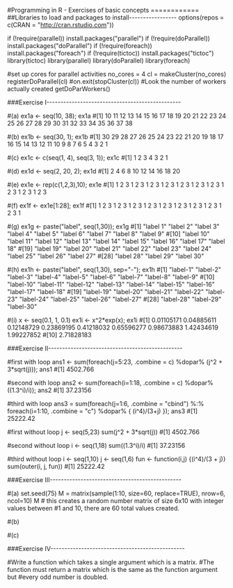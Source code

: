 #Programming in R - Exercises of basic concepts ============
##Libraries to load and packages to install-----------------
options(repos = c(CRAN = "http://cran.rstudio.com")) 

if (!require(parallel)) install.packages("parallel") 
if (!require(doParallel)) install.packages("doParallel") 
if (!require(foreach)) install.packages("foreach") 
if (!require(tictoc)) install.packages("tictoc")
library(tictoc)
library(parallel) 
library(doParallel) 
library(foreach)

#set up cores for parallel activities
no_cores = 4
cl = makeCluster(no_cores)
registerDoParallel(cl)
#on.exit(stopCluster(cl))
#Look the number of workers actually created
getDoParWorkers()

###Exercise I------------------------------------------------

#(a) 
ex1a <- seq(10, 38); ex1a
#[1] 10 11 12 13 14 15 16 17 18 19 20 21 22 23 24 25 26 27 28 29 30 31 32 33 34 35 36 37 38

#(b) 
ex1b <- seq(30, 1); ex1b
#[1] 30 29 28 27 26 25 24 23 22 21 20 19 18 17 16 15 14 13 12 11 10  9  8  7  6  5  4  3  2  1

#(c)
ex1c <- c(seq(1, 4), seq(3, 1)); ex1c
#[1] 1 2 3 4 3 2 1

#(d)
ex1d <- seq(2, 20, 2); ex1d
#[1]  2  4  6  8 10 12 14 16 18 20

#(e)
ex1e <- rep(c(1,2,3),10); ex1e
#[1] 1 2 3 1 2 3 1 2 3 1 2 3 1 2 3 1 2 3 1 2 3 1 2 3 1 2 3 1 2 3

#(f)
ex1f <- ex1e[1:28]; ex1f
#[1] 1 2 3 1 2 3 1 2 3 1 2 3 1 2 3 1 2 3 1 2 3 1 2 3 1 2 3 1

#(g)
ex1g <- paste("label", seq(1,30)); ex1g
#[1] "label 1"  "label 2"  "label 3"  "label 4"  "label 5"  "label 6"  "label 7"  "label 8"  "label 9" 
#[10] "label 10" "label 11" "label 12" "label 13" "label 14" "label 15" "label 16" "label 17" "label 18"
#[19] "label 19" "label 20" "label 21" "label 22" "label 23" "label 24" "label 25" "label 26" "label 27"
#[28] "label 28" "label 29" "label 30"

#(h)
ex1h <- paste("label", seq(1,30), sep="-"); ex1h
#[1] "label-1"  "label-2"  "label-3"  "label-4"  "label-5"  "label-6"  "label-7"  "label-8"  "label-9" 
#[10] "label-10" "label-11" "label-12" "label-13" "label-14" "label-15" "label-16" "label-17" "label-18"
#[19] "label-19" "label-20" "label-21" "label-22" "label-23" "label-24" "label-25" "label-26" "label-27"
#[28] "label-28" "label-29" "label-30"

#(i)
x <- seq(0.1, 1, 0.1)
ex1i <- x^2*exp(x); ex1i
#[1] 0.01105171 0.04885611 0.12148729 0.23869195 0.41218032 0.65596277 0.98673883 1.42434619 1.99227852
#[10] 2.71828183

###Exercise II------------------------------------------------

#first with loop
ans1 <- sum(foreach(j=5:23, .combine = c) %dopar% (j^2 + 3*sqrt(j))); ans1
#[1] 4502.766

#second with loop
ans2 <- sum(foreach(i=1:18, .combine = c) %dopar% ((1.3^i)/i)); ans2
#[1] 37.23156

#third with loop
ans3 = sum(foreach(j=1:6, .combine = "cbind") %:% foreach(i=1:10, .combine = "c") %dopar%
  {
    (i^4)/(3+j)
  }); ans3
#[1] 25222.42


#first without loop
j <- seq(5,23)
sum(j^2 + 3*sqrt(j))
#[1] 4502.766

#second without loop
i <- seq(1,18)
sum((1.3^i)/i)
#[1] 37.23156

#third without loop
i <- seq(1,10)
j <- seq(1,6)
fun <- function(i,j) {(i^4)/(3 + j)}
sum(outer(i, j, fun))
#[1] 25222.42

###Exercise III-----------------------------------------------

#(a)
set.seed(75)
M = matrix(sample(1:10, size=60, replace=TRUE), nrow=6, ncol=10)
M # this creates a random number matrix of size 6x10 with integer values between
#1 and 10, there are 60 total values created.

#(b)


#(c)


###Exercise IV------------------------------------------------

#Write a function which takes a single argument which is a matrix.
#The function must return a matrix which is the same as the function argument but
#every odd number is doubled.










